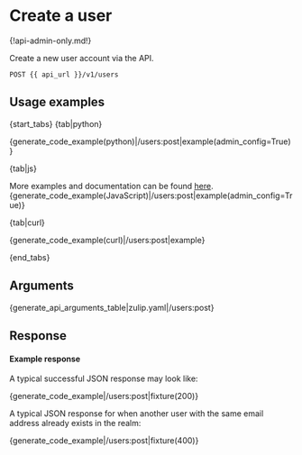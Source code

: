 # Create a user

{!api-admin-only.md!}

Create a new user account via the API.

`POST {{ api_url }}/v1/users`

## Usage examples

{start_tabs}
{tab|python}

{generate_code_example(python)|/users:post|example(admin_config=True)}

{tab|js}

More examples and documentation can be found [here](https://github.com/zulip/zulip-js).
{generate_code_example(JavaScript)|/users:post|example(admin_config=True)}

{tab|curl}

{generate_code_example(curl)|/users:post|example}

{end_tabs}

## Arguments

{generate_api_arguments_table|zulip.yaml|/users:post}

## Response

#### Example response

A typical successful JSON response may look like:

{generate_code_example|/users:post|fixture(200)}

A typical JSON response for when another user with the same
email address already exists in the realm:

{generate_code_example|/users:post|fixture(400)}
